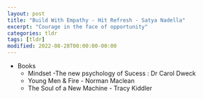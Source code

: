 ```yaml
---
layout: post
title: "Build With Empathy - Hit Refresh - Satya Nadella"
excerpt: "Courage in the face of opportunity"
categories: tldr
tags: [tldr]
modified: 2022-08-28T00:00:00-00:00
---
```


* Books
  * Mindset -The new psychology of Sucess : Dr Carol Dweck
  * Young Men & Fire - Norman Maclean
  * The Soul of a New Machine - Tracy  Kiddler
